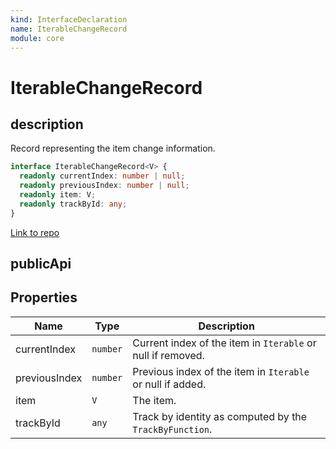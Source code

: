 ```yaml
---
kind: InterfaceDeclaration
name: IterableChangeRecord
module: core
---
```


# IterableChangeRecord

## description

Record representing the item change information.

```ts
interface IterableChangeRecord<V> {
  readonly currentIndex: number | null;
  readonly previousIndex: number | null;
  readonly item: V;
  readonly trackById: any;
}
```

[Link to repo](https://github.com/timdeschryver/angular/blob/master/packages/core/src/change_detection/differs/iterable_differs.ts#L101-L113)

## publicApi

## Properties

| Name          | Type     | Description                                                 |
| ------------- | -------- | ----------------------------------------------------------- |
| currentIndex  | `number` | Current index of the item in `Iterable` or null if removed. |
| previousIndex | `number` | Previous index of the item in `Iterable` or null if added.  |
| item          | `V`      | The item.                                                   |
| trackById     | `any`    | Track by identity as computed by the `TrackByFunction`.     |
